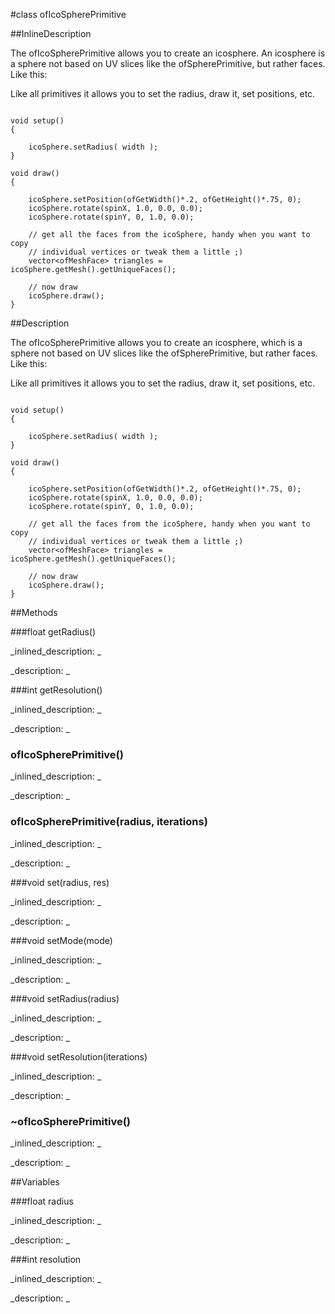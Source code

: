 #class ofIcoSpherePrimitive


<!--
_visible: True_
_advanced: False_
_istemplated: False_
_extends: of3dPrimitive_
-->

##InlineDescription

The ofIcoSpherePrimitive allows you to create an icosphere.
An icosphere is a sphere not based on UV slices like the ofSpherePrimitive,
but rather faces. Like this:

Like all primitives it allows you to set the radius,
draw it, set positions, etc.

~~~~{.cpp}

void setup()
{

    icoSphere.setRadius( width );
}

void draw()
{

    icoSphere.setPosition(ofGetWidth()*.2, ofGetHeight()*.75, 0);
    icoSphere.rotate(spinX, 1.0, 0.0, 0.0);
    icoSphere.rotate(spinY, 0, 1.0, 0.0);

    // get all the faces from the icoSphere, handy when you want to copy
    // individual vertices or tweak them a little ;)
    vector<ofMeshFace> triangles = icoSphere.getMesh().getUniqueFaces();

    // now draw
    icoSphere.draw();
}
~~~~





##Description

The ofIcoSpherePrimitive allows you to create an icosphere, which is a sphere not based on UV slices like the ofSpherePrimitive, but rather faces. Like this:

Like all primitives it allows you to set the radius, draw it, set positions, etc.

~~~~{.cpp}

void setup()
{

	icoSphere.setRadius( width );
}

void draw()
{

	icoSphere.setPosition(ofGetWidth()*.2, ofGetHeight()*.75, 0);
	icoSphere.rotate(spinX, 1.0, 0.0, 0.0);
	icoSphere.rotate(spinY, 0, 1.0, 0.0);

	// get all the faces from the icoSphere, handy when you want to copy
	// individual vertices or tweak them a little ;)
	vector<ofMeshFace> triangles = icoSphere.getMesh().getUniqueFaces();

	// now draw
	icoSphere.draw();
}
~~~~





##Methods



###float getRadius()

<!--
_syntax: getRadius()_
_name: getRadius_
_returns: float_
_returns_description: _
_parameters: _
_access: public_
_version_started: 0073_
_version_deprecated: _
_summary: _
_constant: False_
_static: False_
_visible: True_
_advanced: False_
-->

_inlined_description: _







_description: _







<!----------------------------------------------------------------------------->

###int getResolution()

<!--
_syntax: getResolution()_
_name: getResolution_
_returns: int_
_returns_description: _
_parameters: _
_access: public_
_version_started: 0073_
_version_deprecated: _
_summary: _
_constant: False_
_static: False_
_visible: True_
_advanced: False_
-->

_inlined_description: _







_description: _







<!----------------------------------------------------------------------------->

### ofIcoSpherePrimitive()

<!--
_syntax: ofIcoSpherePrimitive()_
_name: ofIcoSpherePrimitive_
_returns: _
_returns_description: _
_parameters: _
_access: public_
_version_started: 0073_
_version_deprecated: _
_summary: _
_constant: False_
_static: False_
_visible: True_
_advanced: False_
-->

_inlined_description: _







_description: _







<!----------------------------------------------------------------------------->

### ofIcoSpherePrimitive(radius, iterations)

<!--
_syntax: ofIcoSpherePrimitive(radius, iterations)_
_name: ofIcoSpherePrimitive_
_returns: _
_returns_description: _
_parameters: float radius, int iterations_
_access: public_
_version_started: 0073_
_version_deprecated: _
_summary: _
_constant: False_
_static: False_
_visible: True_
_advanced: False_
-->

_inlined_description: _







_description: _







<!----------------------------------------------------------------------------->

###void set(radius, res)

<!--
_syntax: set(radius, res)_
_name: set_
_returns: void_
_returns_description: _
_parameters: float radius, int res_
_access: public_
_version_started: 0073_
_version_deprecated: _
_summary: _
_constant: False_
_static: False_
_visible: True_
_advanced: False_
-->

_inlined_description: _







_description: _







<!----------------------------------------------------------------------------->

###void setMode(mode)

<!--
_syntax: setMode(mode)_
_name: setMode_
_returns: void_
_returns_description: _
_parameters: ofPrimitiveMode mode_
_access: public_
_version_started: 0073_
_version_deprecated: _
_summary: _
_constant: False_
_static: False_
_visible: True_
_advanced: False_
-->

_inlined_description: _







_description: _







<!----------------------------------------------------------------------------->

###void setRadius(radius)

<!--
_syntax: setRadius(radius)_
_name: setRadius_
_returns: void_
_returns_description: _
_parameters: float radius_
_access: public_
_version_started: 0073_
_version_deprecated: _
_summary: _
_constant: False_
_static: False_
_visible: True_
_advanced: False_
-->

_inlined_description: _







_description: _







<!----------------------------------------------------------------------------->

###void setResolution(iterations)

<!--
_syntax: setResolution(iterations)_
_name: setResolution_
_returns: void_
_returns_description: _
_parameters: int iterations_
_access: public_
_version_started: 0073_
_version_deprecated: _
_summary: _
_constant: False_
_static: False_
_visible: True_
_advanced: False_
-->

_inlined_description: _







_description: _







<!----------------------------------------------------------------------------->

### ~ofIcoSpherePrimitive()

<!--
_syntax: ~ofIcoSpherePrimitive()_
_name: ~ofIcoSpherePrimitive_
_returns: _
_returns_description: _
_parameters: _
_access: public_
_version_started: 0073_
_version_deprecated: _
_summary: _
_constant: False_
_static: False_
_visible: True_
_advanced: False_
-->

_inlined_description: _







_description: _







<!----------------------------------------------------------------------------->

##Variables



###float radius

<!--
_name: radius_
_type: float_
_access: protected_
_version_started: 0073_
_version_deprecated: _
_summary: _
_visible: True_
_constant: True_
_advanced: False_
-->

_inlined_description: _







_description: _







<!----------------------------------------------------------------------------->

###int resolution

<!--
_name: resolution_
_type: int_
_access: protected_
_version_started: 0073_
_version_deprecated: _
_summary: _
_visible: True_
_constant: True_
_advanced: False_
-->

_inlined_description: _







_description: _







<!----------------------------------------------------------------------------->

